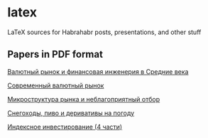 # latex
LaTeX sources for Habrahabr posts, presentations, and other stuff

## Papers in PDF format

[Валютный рынок и финансовая инженерия в Средние века](https://github.com/artem-bakulin/latex/raw/master/medieval-fx/medieval_fx.pdf)

[Современный валютный рынок](https://github.com/artem-bakulin/latex/raw/master/fx-overview/part_1_modern_fx.pdf)

[Микроструктура рынка и неблагоприятный отбор](https://github.com/artem-bakulin/latex/raw/master/fx-overview/part_2_adverse_selection.pdf)

[Снегоходы, пиво и деривативы на
погоду](https://github.com/artem-bakulin/latex/raw/master/fx-overview/part_3_weather_derivatives.pdf)

[Индексное инвестирование (4 части)](https://artem-bakulin.github.io/latex/papers/index-investing/)
